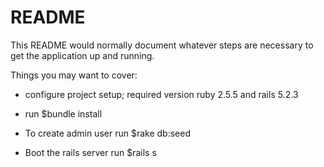 # README

This README would normally document whatever steps are necessary to get the
application up and running.

Things you may want to cover:

* configure project setup; required version
	ruby 2.5.5 and rails 5.2.3

* run $bundle install

* To create admin user run
	$rake db:seed

* Boot the rails server run	
	$rails s

